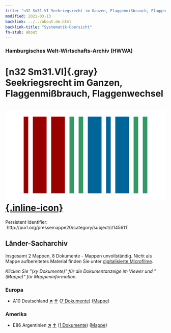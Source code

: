 ```yaml
---
title: "n32 Sm31.VI Seekriegsrecht im Ganzen, Flaggenmißbrauch, Flaggenwechsel"
modified: 2021-03-13
backlink: ../../about.de.html
backlink-title: "Systematik-Übersicht"
fn-stub: about
---
```


### Hamburgisches Welt-Wirtschafts-Archiv (HWWA)

# [n32 Sm31.VI]{.gray}&#8201; Seekriegsrecht im Ganzen, Flaggenmißbrauch, Flaggenwechsel &#160; [![Wikidata](/images/Wikidata-logo.svg "Wikidata"){.inline-icon}](http://www.wikidata.org/entity/Q104711194)

<div class="hint">Persistent Identifier: `http://purl.org/pressemappe20/category/subject/i/145611`</div>







## Länder-Sacharchiv




Insgesamt 2 Mappen, 8 Dokumente - Mappen unvollständig.
Nicht als Mappe aufbereitetes Material finden Sie unter [digitalisierte Microfilme](/film/h1_sh.de.html).

_Klicken Sie "(xy Dokumente)" für die Dokumentanzeige im Viewer und "(Mappe)" für Mappeninformation._




### Europa

- A10 Deutschland [**&nearr;**](../../../geo/i/126128/about.de.html "Deutschland (alle Mappen)") [**&uarr;**](../../../geo/about.de.html#A10 "Ländersystematik") (<a href="https://pm20.zbw.eu/iiifview/folder/sh/126128,145611" title="über: Deutschland : Seekriegsrecht im Ganzen, Flaggenmißbrauch, Flaggenwechsel" target="_blank">7 Dokumente</a>) ([Mappe](../../../../folder/sh/1261xx/126128/1456xx/145611/about.de.html))

### Amerika

- E86 Argentinien [**&nearr;**](../../../geo/i/141692/about.de.html "Argentinien (alle Mappen)") [**&uarr;**](../../../geo/about.de.html#E86 "Ländersystematik") (<a href="https://pm20.zbw.eu/iiifview/folder/sh/141692,145611" title="über: Argentinien : Seekriegsrecht im Ganzen, Flaggenmißbrauch, Flaggenwechsel" target="_blank">1 Dokumente</a>) ([Mappe](../../../../folder/sh/1416xx/141692/1456xx/145611/about.de.html))








